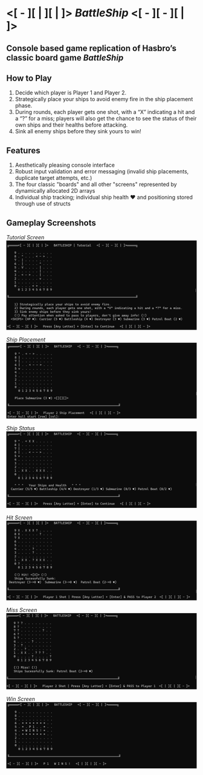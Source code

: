 # <[ - ][ | ][ | ]> _BattleShip_ <[ - ][ - ][ | ]>

## Console based game replication of Hasbro’s classic board game _BattleShip_ 

## How to Play
1. Decide which player is Player 1 and Player 2.
2. Strategically place your ships to avoid enemy fire in the ship placement phase.
3. During rounds, each player gets one shot, with a “X” indicating a hit and a “?” for a miss; players will also get the chance to see the status of their own ships and their healths before attacking.
4. Sink all enemy ships before they sink yours to win!

## Features
1. Aesthetically pleasing console interface
2. Robust input validation and error messaging (invalid ship placements, duplicate target attempts, etc.)
3. The four classic "boards" and all other "screens" represented by dynamically allocated 2D arrays
4. Individual ship tracking; individual ship health ♥ and positioning stored through use of structs

 ## Gameplay Screenshots
_Tutorial Screen_
![Tutorial](https://github.com/fcheung23/Battleship/blob/main/screenshots/Tutorial%20-%20BattleShip.png)

_Ship Placement_
![Ship Placement](https://github.com/fcheung23/Battleship/blob/main/screenshots/Ship%20Placement%20-%20BattleShip.png)

_Ship Status_
![Ship Status](https://github.com/fcheung23/Battleship/blob/main/screenshots/Ship%20Status%20-%20BattleShip.png)

_Hit Screen_
![Hit Screen](https://github.com/fcheung23/Battleship/blob/main/screenshots/Hit%20Screen%20-%20BattleShip.png)

_Miss Screen_
![Miss Screen](https://github.com/fcheung23/Battleship/blob/main/screenshots/Miss%20Screen%20-%20BattleShip.png)

_Win Screen_
![Win Screen](https://github.com/fcheung23/Battleship/blob/main/screenshots/Win%20Screen%20-%20BattleShip.png)


